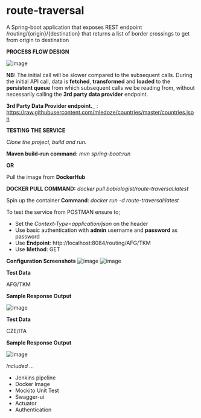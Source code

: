 # route-traversal
A Spring-boot application that exposes REST endpoint ​/routing/{origin}/{destination}​ that returns a list of border crossings to get from origin to destination

**PROCESS FLOW DESIGN**

![image](https://user-images.githubusercontent.com/15633518/135681344-2ce5a8a6-227a-430f-8fba-cd76a50b528c.png)


**NB:** The initial call will be slower compared to the subsequent calls. During the initial API call, data is **fetched**, **transformed** and **loaded** to the **persistent queue** from which subsequent calls we be reading from, without necessarily calling the **3rd party data provider** endpoint.

**3rd Party Data Provider endpoint.**_ : ​https://raw.githubusercontent.com/mledoze/countries/master/countries.json

**TESTING THE SERVICE**

_Clone the project, build and run._

**Maven build-run command:** _mvn spring-boot:run_

**OR**

Pull the image from **DockerHub** 

**DOCKER PULL COMMAND:** _docker pull bobiologist/route-traversal:latest_

Spin up the container
**Command**: _docker run -d route-traversal:latest_

To test the service from POSTMAN ensure to;

- Set the _Context-Type_=_application/json_ on the header
- Use basic authentication with **admin** username and **password** as password
- Use **Endpoint**: http://localhost:8084/routing/AFG/TKM
- Use **Method**: GET


**Configuration Screenshots**
![image](https://user-images.githubusercontent.com/15633518/135663025-eb653625-da18-4e78-957e-30d80db0b34d.png)
![image](https://user-images.githubusercontent.com/15633518/135663328-a3e81945-c009-465d-874c-81bb695d4ed8.png)

**Test Data**

AFG/TKM

**Sample Response Output**

![image](https://user-images.githubusercontent.com/15633518/135663397-85d2fa9c-5f40-49dc-bf5c-24fa7e34b16d.png)

**Test Data**

CZE/ITA

**Sample Response Output**

![image](https://user-images.githubusercontent.com/15633518/135663521-0daa6c42-0ed7-4ca2-9ba8-299286eb30ba.png)

_Included ..._
- Jenkins pipeline
- Docker Image
- Mockito Unit Test
- Swagger-ui
- Actuator
- Authentication
